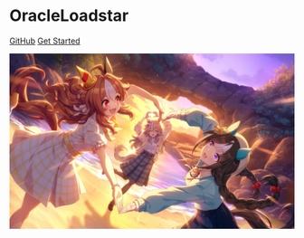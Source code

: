 # OracleLoadstar
[GitHub](https://github.com/OracleLoadstar/)
[Get Started](#quickly_start)

<!-- 背景图片 -->

![](HomePage.png)